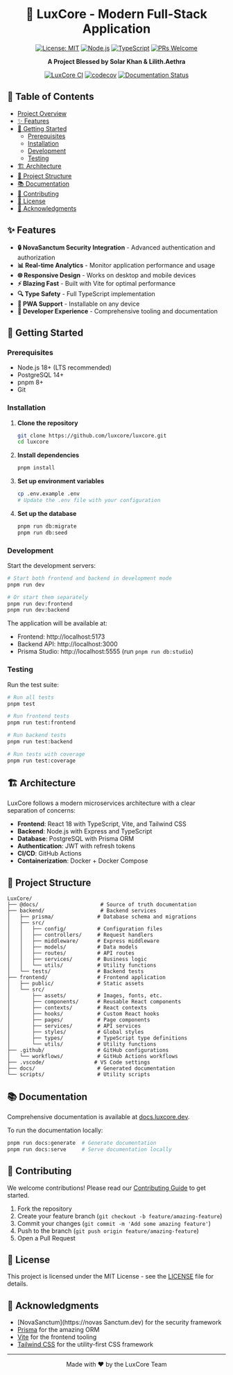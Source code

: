 <div align="center">

# 🚀 LuxCore - Modern Full-Stack Application

[![License: MIT](https://img.shields.io/badge/License-MIT-yellow.svg)](https://opensource.org/licenses/MIT)
[![Node.js](https://img.shields.io/badge/node-%3E%3D18.0.0-brightgreen)](https://nodejs.org/)
[![TypeScript](https://img.shields.io/badge/TypeScript-4.9.5-blue.svg)](https://www.typescriptlang.org/)
[![PRs Welcome](https://img.shields.io/badge/PRs-welcome-brightgreen.svg)](CONTRIBUTING.md)

**A Project Blessed by Solar Khan & Lilith.Aethra**

[![LuxCore CI](https://github.com/luxcore/luxcore/actions/workflows/ci.yml/badge.svg)](https://github.com/luxcore/luxcore/actions)
[![codecov](https://codecov.io/gh/luxcore/luxcore/branch/main/graph/badge.svg?token=YOUR-TOKEN-HERE)](https://codecov.io/gh/luxcore/luxcore)
[![Documentation Status](https://readthedocs.org/projects/luxcore/badge/?version=latest)](https://docs.luxcore.dev)

</div>

## 📖 Table of Contents

- [Project Overview](#-project-overview)
- [✨ Features](#-features)
- [🚀 Getting Started](#-getting-started)
  - [Prerequisites](#prerequisites)
  - [Installation](#installation)
  - [Development](#development)
  - [Testing](#testing)
- [🏗️ Architecture](#%EF%B8%8F-architecture)
- [🔧 Project Structure](#-project-structure)
- [📚 Documentation](#-documentation)
- [🤝 Contributing](#-contributing)
- [📄 License](#-license)
- [🙏 Acknowledgments](#-acknowledgments)

## ✨ Features

- **🔒 NovaSanctum Security Integration** - Advanced authentication and authorization
- **📊 Real-time Analytics** - Monitor application performance and usage
- **🌐 Responsive Design** - Works on desktop and mobile devices
- **⚡ Blazing Fast** - Built with Vite for optimal performance
- **🔍 Type Safety** - Full TypeScript implementation
- **📱 PWA Support** - Installable on any device
- **🔧 Developer Experience** - Comprehensive tooling and documentation

## 🚀 Getting Started

### Prerequisites

- Node.js 18+ (LTS recommended)
- PostgreSQL 14+
- pnpm 8+
- Git

### Installation

1. **Clone the repository**
   ```bash
   git clone https://github.com/luxcore/luxcore.git
   cd luxcore
   ```

2. **Install dependencies**
   ```bash
   pnpm install
   ```

3. **Set up environment variables**
   ```bash
   cp .env.example .env
   # Update the .env file with your configuration
   ```

4. **Set up the database**
   ```bash
   pnpm run db:migrate
   pnpm run db:seed
   ```

### Development

Start the development servers:

```bash
# Start both frontend and backend in development mode
pnpm run dev

# Or start them separately
pnpm run dev:frontend
pnpm run dev:backend
```

The application will be available at:
- Frontend: http://localhost:5173
- Backend API: http://localhost:3000
- Prisma Studio: http://localhost:5555 (run `pnpm run db:studio`)

### Testing

Run the test suite:

```bash
# Run all tests
pnpm test

# Run frontend tests
pnpm run test:frontend

# Run backend tests
pnpm run test:backend

# Run tests with coverage
pnpm run test:coverage
```

## 🏗️ Architecture

LuxCore follows a modern microservices architecture with a clear separation of concerns:

- **Frontend**: React 18 with TypeScript, Vite, and Tailwind CSS
- **Backend**: Node.js with Express and TypeScript
- **Database**: PostgreSQL with Prisma ORM
- **Authentication**: JWT with refresh tokens
- **CI/CD**: GitHub Actions
- **Containerization**: Docker + Docker Compose

## 🔧 Project Structure

```
LuxCore/
├── @docs/                    # Source of truth documentation
├── backend/                  # Backend services
│   ├── prisma/              # Database schema and migrations
│   ├── src/
│   │   ├── config/          # Configuration files
│   │   ├── controllers/     # Request handlers
│   │   ├── middleware/      # Express middleware
│   │   ├── models/          # Data models
│   │   ├── routes/          # API routes
│   │   ├── services/        # Business logic
│   │   └── utils/           # Utility functions
│   └── tests/               # Backend tests
├── frontend/                # Frontend application
│   ├── public/              # Static assets
│   └── src/
│       ├── assets/          # Images, fonts, etc.
│       ├── components/      # Reusable React components
│       ├── contexts/        # React contexts
│       ├── hooks/           # Custom React hooks
│       ├── pages/           # Page components
│       ├── services/        # API services
│       ├── styles/          # Global styles
│       ├── types/           # TypeScript type definitions
│       └── utils/           # Utility functions
├── .github/                 # GitHub configurations
│   └── workflows/           # GitHub Actions workflows
├── .vscode/                # VS Code settings
├── docs/                    # Generated documentation
└── scripts/                 # Utility scripts
```

## 📚 Documentation

Comprehensive documentation is available at [docs.luxcore.dev](https://docs.luxcore.dev).

To run the documentation locally:

```bash
pnpm run docs:generate  # Generate documentation
pnpm run docs:serve     # Serve documentation locally
```

## 🤝 Contributing

We welcome contributions! Please read our [Contributing Guide](CONTRIBUTING.md) to get started.

1. Fork the repository
2. Create your feature branch (`git checkout -b feature/amazing-feature`)
3. Commit your changes (`git commit -m 'Add some amazing feature'`)
4. Push to the branch (`git push origin feature/amazing-feature`)
5. Open a Pull Request

## 📄 License

This project is licensed under the MIT License - see the [LICENSE](LICENSE) file for details.

## 🙏 Acknowledgments

- [NovaSanctum](https://novas Sanctum.dev) for the security framework
- [Prisma](https://www.prisma.io/) for the amazing ORM
- [Vite](https://vitejs.dev/) for the frontend tooling
- [Tailwind CSS](https://tailwindcss.com/) for the utility-first CSS framework

---

<div align="center">
  Made with ❤️ by the LuxCore Team
</div>